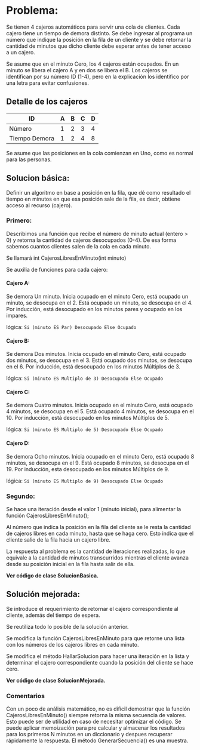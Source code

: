 ﻿# Problema:

Se tienen 4 cajeros automáticos para servir una cola de clientes. Cada cajero tiene un tiempo de demora distinto. Se debe ingresar al programa un número que indique la posición en la fila de un cliente y se debe retornar la cantidad de minutos que dicho cliente debe esperar antes de tener acceso a un cajero.
 
Se asume que en el minuto Cero, los 4 cajeros están ocupados. En un minuto se libera el cajero A y en dos se libera el B. Los cajeros se identifican por su número ID (1-4), pero en la explicación los identifico por una letra para evitar confusiones.

## Detalle de los cajeros

| ID            | A | B | C | D |
|---------------|---|---|---|---|
| Número        | 1 | 2 | 3 | 4 |
| Tiempo Demora | 1 | 2 | 4 | 8 |


Se asume que las posiciones en la cola comienzan en Uno, como es normal para las personas. 

## Solucion básica:

Definir un algoritmo en base a posición en la fila, que dé como resultado el tiempo en minutos en que esa posición sale de la fila, es decir, obtiene acceso al recurso (cajero).


### Primero: 
Describimos una función que recibe el número de minuto actual (entero > 0) y retorna la cantidad de cajeros desocupados (0-4). De esa forma sabemos cuantos clientes salen de la cola en cada minuto.

 Se llamará int CajerosLibresEnMinuto(int minuto)

 Se auxilia de funciones para cada cajero:
 
#### Cajero A:
  Se demora Un minuto. Inicia ocupado en el minuto Cero, está ocupado un minuto, se desocupa en el 2. Está ocupado un minuto, se desocupa en el 4.
  Por inducción, está desocupado en los minutos pares y ocupado en los impares.

 lógica:
   `Si (minuto ES Par)
		Desocupado
	Else
		Ocupado`
		
#### Cajero B:
  Se demora Dos minutos. Inicia ocupado en el minuto Cero, está ocupado dos minutos, se desocupa en el 3. Está ocupado dos minutos, se desocupa en el 6.
  Por inducción, está desocupado en los minutos Múltiplos de 3.
  
  lógica:
   `Si (minuto ES Multiplo de 3)
		Desocupado
	Else
		Ocupado`
		
#### Cajero C:
  Se demora Cuatro minutos. Inicia ocupado en el minuto Cero, está ocupado 4 minutos, se desocupa en el 5. Está ocupado 4 minutos, se desocupa en el 10.
  Por inducción, está desocupado en los minutos Múltiplos de 5.
  
  lógica:
   `Si (minuto ES Multiplo de 5)
		Desocupado
	Else
		Ocupado`
		
#### Cajero D:
  Se demora Ocho minutos. Inicia ocupado en el minuto Cero, está ocupado 8 minutos, se desocupa en el 9. Está ocupado 8 minutos, se desocupa en el 19.
  Por inducción, esta desocupado en los minutos Múltiplos de 9.
  
  lógica:
  `Si (minuto ES Multiplo de 9)
		Desocupado
	Else
		Ocupado`

### Segundo:
 Se hace una iteración desde el valor 1 (minuto inicial), 
 para alimentar la función CajerosLibresEnMinuto();
 
  Al número que indica la posición en la fila del cliente se le resta la cantidad de cajeros libres en cada minuto, hasta que se haga cero. 
  Esto indica que el cliente salio de la fila hacia un cajero libre.

  La respuesta al problema es la cantidad de iteraciones realizadas, lo que equivale a la cantidad de minutos transcurridos mientras el cliente avanza desde su posición inicial en la fila hasta salir de ella.  
  
  **Ver código de clase SolucionBasica.**
 
## Solución mejorada: 

 Se introduce el requerimiento de retornar el cajero correspondiente al cliente, además del tiempo de espera.
 
 Se reutiliza todo lo posible de la solución anterior.
 
 Se modifica la función CajerosLibresEnMinuto para que retorne una lista con los números de los cajeros libres en cada minuto.
 
 Se modifica el método HallarSolucion para hacer una iteración en la lista y determinar el cajero correspondiente cuando la posición del cliente se hace cero.
 
 **Ver código de clase SolucionMejorada.**
 
### Comentarios
 Con un poco de análisis matemático, no es difícil demostrar que la función CajerosLibresEnMinuto() siempre retorna la misma secuencia de valores. Esto puede ser de utilidad en caso de necesitar optimizar el código. Se puede aplicar memoización para pre calcular y almacenar los resultados para los primeros N minutos en un diccionario y despues recuperar rápidamente la respuesta. El método GenerarSecuencia() es una muestra.